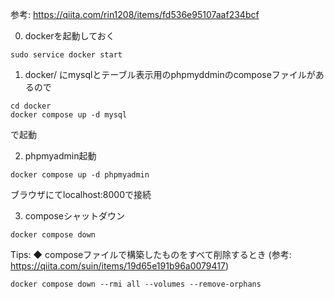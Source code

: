 参考: https://qiita.com/rin1208/items/fd536e95107aaf234bcf

0. dockerを起動しておく
```
sudo service docker start
```
1. docker/ にmysqlとテーブル表示用のphpmyddminのcomposeファイルがあるので
```
cd docker
docker compose up -d mysql
```
で起動

2. phpmyadmin起動
```
docker compose up -d phpmyadmin
```
ブラウザにてlocalhost:8000で接続

3. composeシャットダウン
```
docker compose down
```

Tips:
◆ composeファイルで構築したものをすべて削除するとき
(参考: https://qiita.com/suin/items/19d65e191b96a0079417)
```
docker compose down --rmi all --volumes --remove-orphans
```
